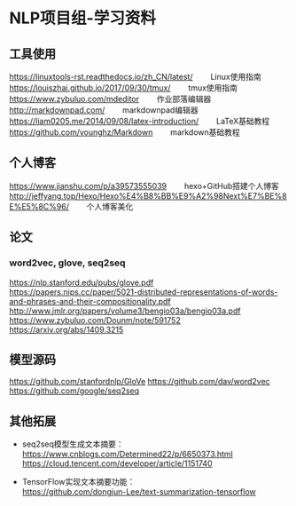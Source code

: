 # NLP项目组-学习资料


## 工具使用
https://linuxtools-rst.readthedocs.io/zh_CN/latest/ 　　Linux使用指南 <br>
https://louiszhai.github.io/2017/09/30/tmux/ 　　tmux使用指南 <br>
https://www.zybuluo.com/mdeditor 　　作业部落编辑器  <br>
http://markdownpad.com/ 　　markdownpad编辑器  <br>
https://liam0205.me/2014/09/08/latex-introduction/ 　　LaTeX基础教程  <br>
https://github.com/younghz/Markdown 　　markdown基础教程  <br>

## 个人博客
https://www.jianshu.com/p/a39573555039 　　hexo+GitHub搭建个人博客  <br>
http://jeffyang.top/Hexo/Hexo%E4%B8%BB%E9%A2%98Next%E7%BE%8E%E5%8C%96/ 　　个人博客美化 

## 论文
### word2vec, glove, seq2seq
https://nlp.stanford.edu/pubs/glove.pdf  <br>
https://papers.nips.cc/paper/5021-distributed-representations-of-words-and-phrases-and-their-compositionality.pdf  <br>
http://www.jmlr.org/papers/volume3/bengio03a/bengio03a.pdf  <br>
https://www.zybuluo.com/Dounm/note/591752  <br>
https://arxiv.org/abs/1409.3215  <br>

## 模型源码
https://github.com/stanfordnlp/GloVe 
https://github.com/dav/word2vec  
https://github.com/google/seq2seq

## 其他拓展
* seq2seq模型生成文本摘要： <br>
https://www.cnblogs.com/Determined22/p/6650373.html  <br>
https://cloud.tencent.com/developer/article/1151740

* TensorFlow实现文本摘要功能： <br>
https://github.com/dongjun-Lee/text-summarization-tensorflow
